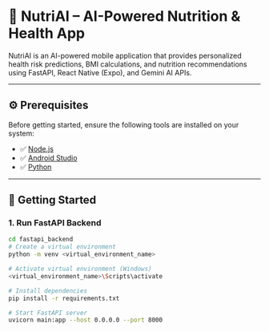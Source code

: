 # 🥗 NutriAI – AI-Powered Nutrition & Health App

NutriAI is an AI-powered mobile application that provides personalized health risk predictions, BMI calculations, and nutrition recommendations using FastAPI, React Native (Expo), and Gemini AI APIs.

---

## ⚙️ Prerequisites

Before getting started, ensure the following tools are installed on your system:

- ✅ [Node.js](https://nodejs.org/en)
- ✅ [Android Studio](https://developer.android.com/studio)
- ✅ [Python](https://www.python.org/downloads/)

---

## 🚀 Getting Started

### 1. Run FastAPI Backend

```bash
cd fastapi_backend
# Create a virtual environment
python -m venv <virtual_environment_name>

# Activate virtual environment (Windows)
<virtual_environment_name>\Scripts\activate

# Install dependencies
pip install -r requirements.txt

# Start FastAPI server
uvicorn main:app --host 0.0.0.0 --port 8000
